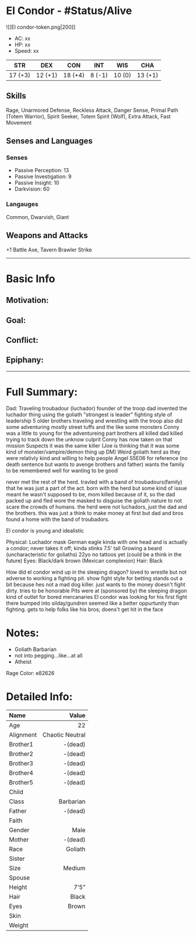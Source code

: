 # El Condor - #Status/Alive 
![[El condor-token.png|200]]

- AC: xx
- HP: xx
- Speed: xx

| STR | DEX | CON | INT | WIS | CHA|
| ---- | ---- | ---- | ---- | ---- | ---- |
|17 (+3)|12 (+1)|18 (+4)|8 (-1)|10 (0)|13 (+1)|

## Skills
Rage, Unarmored Defense, Reckless Attack, Danger Sense, Primal Path (Totem Warrior), Spirit Seeker, Totem Spirit (Wolf), Extra Attack, Fast Movement

## Senses and Languages
### Senses
- Passive Perception: 13
- Passive Investigation: 9
- Passive Insight: 10
- Darkvision: 60

### Langauges
Common, Dwarvish, Giant

## Weapons and Attacks
+1 Battle Axe, Tavern Brawler Strike

___
# Basic Info

## Motivation: 

## Goal:

## Conflict:

## Epiphany:
___
# Full Summary:
Dad: Traveling troubadour (luchador) founder of the troop
dad invented the luchador thing using the goliath "strongest is leader" fighting style of leadership
5 older brothers
traveling and wrestling with the troop
also did some adventuring
mostly street tuffs and the like some monsters
Conny was a little to young for the adventureing part
brothers all killed
dad killed trying to track down the unknow culprit
Conny has now taken on that mission
Suspects it was the same killer
(Joe is thinking that it was some kind of monster/vampire/demon thing up DM)
Weird goliath herd as they were relativly kind and willing to help people
Angel S5E06 for reference (no death sentence but wants to avenge brothers and father)
wants the family to be remembered well for wanting to be good

never met the rest of the herd. travled with a band of troubadours(family) that he was just a part of the act.
born with the herd but some kind of issue meant he wasn't supposed to be, mom killed because of it, so the dad packed up and fled
wore the masked to disguise the goliath nature to not scare the crowds of humans. the herd were not luchadors, just the dad and the brothers.
this was just a think to make money at first but dad and bros found a home with the band of troubadors.


El condor is young and idealistic

Physical:
Luchador mask
German eagle kinda with one head and is actually a condor; never takes it off; kinda stinks
7.5' tall
Growing a beard (uncharacteristic for goliaths)
22yo
no tattoos yet (could be a think in the future)
Eyes: Black/dark brown
(Mexican complexion)
Hair: Black

How did el condor wind up in the sleeping dragon?
loved to wrestle but not adverse to working a fighting pit. show fight style for betting
stands out a bit because hes not a mad dog killer. just wants to the money
doesn't fight dirty. tries to be honorable
Pits were at (sponsored by) the sleeping dragon kind of outlet for bored mercanaries
El condor was looking for his first fight there bumped into silday/gundren
seemed like a better oppurtunity than fighting. gets to help folks like his bros; doens't get hit in the face

# Notes:
- Goliath Barbarian
- not into pegging...like...at all
- Atheist

Rage Color: e82626

# Detailed Info:
Name|Value
:-----|-----:
Age|22
Alignment|Chaotic Neutral
Brother1|-(dead)
Brother2|-(dead)
Brother3|-(dead)
Brother4|-(dead)
Brother5|-(dead)
Child|
Class|Barbarian
Father|-(dead)
Faith|
Gender|Male
Mother|-(dead)
Race|Goliath
Sister|
Size|Medium
Spouse|
Height|7’5”
Hair|Black
Eyes|Brown
Skin|
Weight|